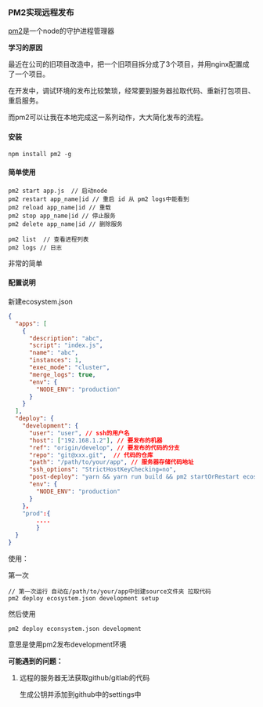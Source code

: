 ### PM2实现远程发布

[pm2](http://pm2.keymetrics.io/docs/usage/quick-start/)是一个node的守护进程管理器



**学习的原因**

最近在公司的旧项目改造中，把一个旧项目拆分成了3个项目，并用nginx配置成了一个项目。

在开发中，调试环境的发布比较繁琐，经常要到服务器拉取代码、重新打包项目、重启服务。

而pm2可以让我在本地完成这一系列动作，大大简化发布的流程。



#### 安装

```
npm install pm2 -g
```



#### 简单使用

```
pm2 start app.js  // 启动node
pm2 restart app_name|id // 重启 id 从 pm2 logs中能看到
pm2 reload app_name|id // 重载
pm2 stop app_name|id // 停止服务
pm2 delete app_name|id // 删除服务

pm2 list  // 查看进程列表
pm2 logs // 日志
```

非常的简单 

#### 配置说明

新建ecosystem.json

```json
{
  "apps": [
    {
      "description": "abc",
      "script": "index.js",
      "name": "abc",
      "instances": 1,
      "exec_mode": "cluster",
      "merge_logs": true,
      "env": {
        "NODE_ENV": "production"
      }
    }
  ],
  "deploy": {
    "development": {
      "user": "user", // ssh的用户名
      "host": ["192.168.1.2"], // 要发布的机器
      "ref": "origin/develop", // 要发布的代码的分支
      "repo": "git@xxx.git",  // 代码的仓库
      "path": "/path/to/your/app", // 服务器存储代码地址
      "ssh_options": "StrictHostKeyChecking=no",
      "post-deploy": "yarn && yarn run build && pm2 startOrRestart ecosystem.json --env production",  // 发布部署的命令
      "env": {
        "NODE_ENV": "production"
      }
    }，
    "prod":{
    	....
 	 	}
  }
}
```

使用：

第一次

```
// 第一次运行 自动在/path/to/your/app中创建source文件夹 拉取代码
pm2 deploy ecosystem.json development setup
```

然后使用

```
pm2 deploy econsystem.json development
```

意思是使用pm2发布development环境

**可能遇到的问题：**

1. 远程的服务器无法获取github/gitlab的代码

   生成公钥并添加到github中的settings中





